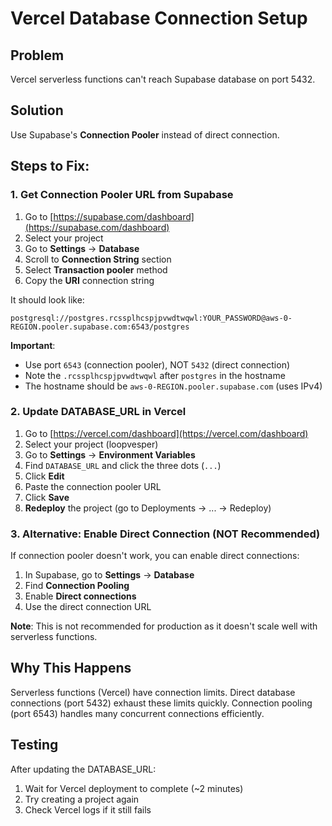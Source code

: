 # Vercel Database Connection Setup

## Problem
Vercel serverless functions can't reach Supabase database on port 5432.

## Solution
Use Supabase's **Connection Pooler** instead of direct connection.

## Steps to Fix:

### 1. Get Connection Pooler URL from Supabase

1. Go to [https://supabase.com/dashboard](https://supabase.com/dashboard)
2. Select your project
3. Go to **Settings** → **Database**
4. Scroll to **Connection String** section
5. Select **Transaction pooler** method
6. Copy the **URI** connection string

It should look like:
```
postgresql://postgres.rcssplhcspjpvwdtwqwl:YOUR_PASSWORD@aws-0-REGION.pooler.supabase.com:6543/postgres
```

**Important**: 
- Use port `6543` (connection pooler), NOT `5432` (direct connection)
- Note the `.rcssplhcspjpvwdtwqwl` after `postgres` in the hostname
- The hostname should be `aws-0-REGION.pooler.supabase.com` (uses IPv4)

### 2. Update DATABASE_URL in Vercel

1. Go to [https://vercel.com/dashboard](https://vercel.com/dashboard)
2. Select your project (loopvesper)
3. Go to **Settings** → **Environment Variables**
4. Find `DATABASE_URL` and click the three dots (`...`)
5. Click **Edit**
6. Paste the connection pooler URL
7. Click **Save**
8. **Redeploy** the project (go to Deployments → ... → Redeploy)

### 3. Alternative: Enable Direct Connection (NOT Recommended)

If connection pooler doesn't work, you can enable direct connections:

1. In Supabase, go to **Settings** → **Database**
2. Find **Connection Pooling**
3. Enable **Direct connections**
4. Use the direct connection URL

**Note**: This is not recommended for production as it doesn't scale well with serverless functions.

## Why This Happens

Serverless functions (Vercel) have connection limits. Direct database connections (port 5432) exhaust these limits quickly. Connection pooling (port 6543) handles many concurrent connections efficiently.

## Testing

After updating the DATABASE_URL:
1. Wait for Vercel deployment to complete (~2 minutes)
2. Try creating a project again
3. Check Vercel logs if it still fails

